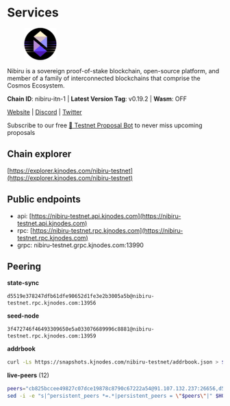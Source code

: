 # Services

<figure><img src="https://raw.githubusercontent.com/kj89/cosmos-images/main/logos/nibiru.png" alt=""><figcaption></figcaption></figure>

Nibiru is a sovereign proof-of-stake blockchain, open-source platform,  and member of a family of interconnected blockchains that comprise the Cosmos Ecosystem.

**Chain ID**: nibiru-itn-1 | **Latest Version Tag**: v0.19.2 | **Wasm**: OFF

[Website](https://nibiru.fi) | [Discord](https://discord.gg/nibirufi) | [Twitter](https://twitter.com/NibiruChain)



Subscribe to our free [🤖 Testnet Proposal Bot](https://t.me/kjnodes_testnet_proposal_bot) to never miss upcoming proposals


## Chain explorer
[https://explorer.kjnodes.com/nibiru-testnet](https://explorer.kjnodes.com/nibiru-testnet)

## Public endpoints

* api: [https://nibiru-testnet.api.kjnodes.com](https://nibiru-testnet.api.kjnodes.com)
* rpc: [https://nibiru-testnet.rpc.kjnodes.com](https://nibiru-testnet.rpc.kjnodes.com)
* grpc: nibiru-testnet.grpc.kjnodes.com:13990

## Peering

**state-sync**

```text
d5519e378247dfb61dfe90652d1fe3e2b3005a5b@nibiru-testnet.rpc.kjnodes.com:13956
```

**seed-node**

```text
3f472746f46493309650e5a033076689996c8881@nibiru-testnet.rpc.kjnodes.com:13959
```

**addrbook**
```bash
curl -Ls https://snapshots.kjnodes.com/nibiru-testnet/addrbook.json > $HOME/.nibid/config/addrbook.json
```

**live-peers** (12)
```bash
peers="cb825bccee49827c07dce19878c8790c67222a54@91.107.132.237:26656,d5519e378247dfb61dfe90652d1fe3e2b3005a5b@65.109.68.190:13956,a10fd4adadd7ca8f430ad88ffdc93366e9471b00@149.102.135.51:26656,072975554bef679c2fa798e0e29b7606c2c20073@38.242.248.93:26656,e1cb0df376c0f88169cb203b304d7cf26b87d1a3@149.102.158.241:26656,0faa013496da308cf091099bb736f512f17ab380@185.144.99.55:26656,c1b40d056e4260a9fa9d1142af1adbeec5039599@142.132.202.50:46656,954598490831bce4e650593d23466bf676c04914@185.16.39.19:38656,5c2a752c9b1952dbed075c56c600c3a79b58c395@195.3.220.140:27046,b3a2a298c6a84c503253d120e3eee0c54cea90fd@137.184.193.235:20356,74405e27923c1efe97fc678aa9f0357537a9b311@161.97.64.38:26656,1b68638343f79c9634ed67923aa8e3ec46c18516@91.142.77.13:26656"
sed -i -e "s|^persistent_peers *=.*|persistent_peers = \"$peers\"|" $HOME/.nibid/config/config.toml
```
